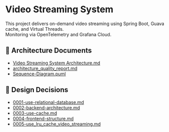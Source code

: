 # Video Streaming System

This project delivers on-demand video streaming using Spring Boot, Guava cache, and Virtual Threads.  
Monitoring via OpenTelemetry and Grafana Cloud.

## 📄 Architecture Documents

- [Video Streaming System Architecture.md](Video%20Streaming%20System%20Architecture.md)
- [architecture_quality_report.md](architecture_quality_report_2025-07-05.md)
- [Sequence-Diagram.puml](Sequence-Diagram.md)


## 📝 Design Decisions

- [0001-use-relational-database.md](adr/0001-use-relational-database.md)
- [0002-backend-architecture.md](adr/0002-backend-architecture.md)
- [0003-use-cache.md](adr/0003-use-cache.md)
- [0004-frontend-structure.md](adr/0004-frontend-structure.md)
- [0005-use_lru_cache_video_streaming.md](adr/0005-use_lru_cache_video_streaming.md)

